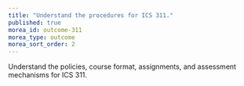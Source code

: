 ```yaml
---
title: "Understand the procedures for ICS 311."
published: true
morea_id: outcome-311
morea_type: outcome
morea_sort_order: 2
---
```


Understand the policies, course format, assignments, and assessment mechanisms for ICS 311.